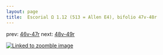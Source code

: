 ```yaml
---
layout: page
title:  Escorial Ω 1.12 (513 = Allen E4), bifolio 47v-48r
---
```


prev: [46v-47r](../46v-47r/) next: [48v-49r](../48v-49r/)



[![Linked to zoomble image](http://www.homermultitext.org/iipsrv?IIIF=/project/homer/pyramidal/deepzoom/hmt/e3bifolio/v1/E3_47v_48r.tif/full/2000,/0/default.jpg)](http://www.homermultitext.org/ict2/?urn=urn:cite2:hmt:e3bifolio.v1:E3_47v_48r)

